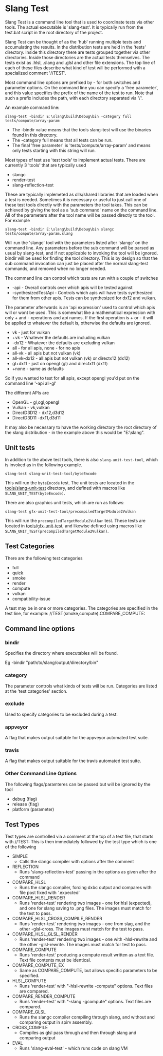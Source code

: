# Slang Test

Slang Test is a command line tool that is used to coordinate tests via other tools. The actual executable is 'slang-test'. It is typically run from the test.bat script in the root directory of the project.

Slang Test can be thought of as the 'hub' running multiple tests and accumulating the results. In the distribution tests are held in the 'tests' directory. Inside this directory there are tests grouped together via other directories. Inside those directories are the actual tests themselves. The tests exist as .hlsl, .slang and .glsl and other file extensions. The top line of each of these files describe what kind of test will be performed with a specialized comment '//TEST'. 

Most command line options are prefixed by - for both switches and parameter options. On the command line you can specify a 'free parameter', and this value specifies the prefix of the name of the test to run. Note that such a prefix includes the path, with each directory separated via '/'.

An example command line:

```
slang-test -bindir E:\slang\build\Debug\bin -category full tests/compute/array-param
```

* The -bindir value means that the tools slang-test will use the binaries found in this directory. 
* The -category full means that all tests can be run.
* The final 'free parameter' is 'tests/compute/array-param' and means only tests starting with this string will run.

Most types of test use 'test tools' to implement actual tests. There are currently 3 'tools' that are typically used 

* slangc
* render-test
* slang-reflection-test

These are typically implemeted as dlls/shared libraries that are loaded when a test is needed. Sometimes it is necessary or useful to just call one of these test tools directly with the parameters the tool takes. This can be achieved by giving the tool as a 'sub command' name on the command line. All of the parameters after the tool name will be passed directly to the tool. For example

```
slang-test -bindir E:\slang\build\Debug\bin slangc tests/compute/array-param.slang
```

Will run the 'slangc' tool with the parameters listed after 'slangc' on the command line. Any parameters before the sub command will be parsed as usual by slang-test, and if not applicable to invoking the tool will be ignored. bindir will be used for finding the tool directory. This is by design so that the sub command invocation can just be placed after the normal slang-test commands, and removed when no longer needed. 

The command line can control which tests are run with a couple of switches

* -api - Overall controls over which apis will be tested against 
* -synthesizedTestApi - Controls which apis will have tests synthesized for them from other apis. Tests can be synthesized for dx12 and vulkan.

The parameter afterwards is an 'api expression' used to control which apis will or wont be used. This is somewhat like a mathematical expression with only + and - operations and api names. If the first operation is + or - it will be applied to whatever the default is, otherwise the defaults are ignored.

* vk - just for vulkan
* +vk - Whatever the defaults are including vulkan
* -dx12 - Whatever the defaults are excluding vulkan
* all - for all apis, none - for no apis
* all-vk - all apis but not vulkan (vk)
* all-vk-dx12 - all apis but not vulkan (vk) or directx12 (dx12)
* gl+dx11 - just on opengl (gl) and directx11 (dx11)
* +none - same as defaults 

So if you wanted to test for all apis, except opengl you'd put on the command line '-api all-gl'

The different APIs are 

* OpenGL - gl,ogl,opengl
* Vulkan - vk,vulkan
* DirectD3D12 - dx12,d3d12
* DirectD3D11 -dx11,d3d11


It may also be necessary to have the working directory the root directory of the slang distribution - in the example above this would be "E:\slang\".

## Unit tests

In addition to the above test tools, there is also `slang-unit-test-tool`, which is invoked as in the following example.

```
slang-test slang-unit-test-tool/byteEncode
```

This will run the `byteEncode` test. The unit tests are located in the [tools/slang-unit-test](https://github.com/shader-slang/slang/tree/master/tools/slang-unit-test) directory, and defined with macros like `SLANG_UNIT_TEST(byteEncode)`.

There are also graphics unit tests, which are run as follows:

```
slang-test gfx-unit-test-tool/precompiledTargetModule2Vulkan
```

This will run the `precompiledTargetModule2Vulkan` test. These tests are located in [tools/gfx-unit-test](https://github.com/shader-slang/slang/tree/master/tools/gfx-slang-unit-test), and likewise defined using macros like `SLANG_UNIT_TEST(precompiledTargetModule2Vulkan)`.

## Test Categories

There are the following test categories

* full
* quick
* smoke
* render
* compute
* vulkan
* compatibility-issue

A test may be in one or more categories. The categories are specified in the test line, for example: 
//TEST(smoke,compute):COMPARE_COMPUTE:

## Command line options

### bindir 

Specifies the directory where executables will be found. 

Eg -bindir "path/to/slang/output/directory/bin"

### category 

The parameter controls what kinds of tests will be run. Categories are listed at the 'test categories' section.

### exclude 

Used to specify categories to be excluded during a test.

### appveyor

A flag that makes output suitable for the appveyor automated test suite.

### travis 

A flag that makes output suitable for the travis automated test suite.

### Other Command Line Options

The following flags/paramteres can be passed but will be ignored by the tool

* debug (flag)
* release (flag)
* platform (parameter)

## Test Types

Test types are controlled via a comment at the top of a test file, that starts with //TEST:
This is then immediately followed by the test type which is one of the following

* SIMPLE 
	* Calls the slangc compiler with options after the comment 
* REFLECTION
	* Runs 'slang-reflection-test' passing in the options as given after the command
* COMPARE_HLSL
	* Runs the slangc compiler, forcing dxbc output and compares with file post fixed with '.expected'
* COMPARE_HLSL_RENDER
	* Runs 'render-test' rendering two images - one for hlsl (expected), and one for slang saving to .png files. The images must match for the test to pass. 
* COMPARE_HLSL_CROSS_COMPILE_RENDER
	* Runs 'render-test' rendering two images - one from slag, and the other -glsl-cross. The images must match for the test to pass.
* COMPARE_HLSL_GLSL_RENDER
	* Runs 'render-test' rendering two images - one with -hlsl-rewrite and the other -glsl-rewrite. The images must match for test to pass.
* COMPARE_COMPUTE
	* Runs 'render-test' producing a compute result written as a text file. Text file contents must be identical.
* COMPARE_COMPUTE_EX
	* Same as COMPARE_COMPUTE, but allows specific parameters to be specified.
* HLSL_COMPUTE
	* Runs 'render-test' with "-hlsl-rewrite -compute" options. Text files are compared. 
* COMPARE_RENDER_COMPUTE
	* Runs 'render-test' with "-slang -gcompute" options. Text files are compared. 
* COMPARE_GLSL
	* Runs the slangc compiler compiling through slang, and without and comparing output in spirv assembly.
* CROSS_COMPILE
	* Compiles as glsl pass through and then through slang and comparing output
* EVAL
	* Runs 'slang-eval-test' - which runs code on slang VM

